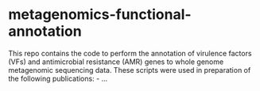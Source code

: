 # metagenomics-functional-annotation
This repo contains the code to perform the annotation of virulence factors (VFs) and antimicrobial resistance (AMR) genes to whole genome metagenomic sequencing data. These scripts were used in preparation of the following publications: - ...
